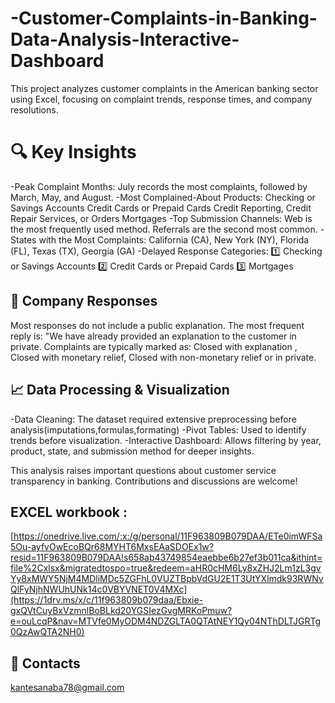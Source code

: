 # -Customer-Complaints-in-Banking-Data-Analysis-Interactive-Dashboard
This project analyzes customer complaints in the American banking sector using Excel, focusing on complaint trends, response times, and company resolutions.
# 🔍 Key Insights
-Peak Complaint Months: 
July records the most complaints, followed by March, May, and August.
-Most Complained-About Products:
  Checking or Savings Accounts
  Credit Cards or Prepaid Cards
  Credit Reporting, Credit Repair Services, or Orders
  Mortgages
-Top Submission Channels:
 Web is the most frequently used method.
 Referrals are the second most common.
-States with the Most Complaints:
California (CA), New York (NY), Florida (FL), Texas (TX), Georgia (GA)
 -Delayed Response Categories:
1️⃣ Checking or Savings Accounts
2️⃣ Credit Cards or Prepaid Cards
3️⃣ Mortgages
## 🏦 Company Responses
Most responses do not include a public explanation.
The most frequent reply is: "We have already provided an explanation to the customer in private.
Complaints are typically marked as:
Closed with explanation ,
Closed with monetary relief,
Closed with non-monetary relief or in private.
## 📈 Data Processing & Visualization
-Data Cleaning: The dataset required extensive preprocessing before analysis(imputations,formulas,formating)
-Pivot Tables: Used to identify trends before visualization.
-Interactive Dashboard: Allows filtering by year, product, state, and submission method for deeper insights.

This analysis raises important questions about customer service transparency in banking. Contributions and discussions are welcome!

## EXCEL workbook :
[https://onedrive.live.com/:x:/g/personal/11F963809B079DAA/ETe0imWFSa5Ou-ayfvOwEcoBQr68MYHT6MxsEAaSDOEx1w?resid=11F963809B079DAA!s658ab43749854eaebbe6b27ef3b011ca&ithint=file%2Cxlsx&migratedtospo=true&redeem=aHR0cHM6Ly8xZHJ2Lm1zL3gvYy8xMWY5NjM4MDliMDc5ZGFhL0VUZTBpbVdGU2E1T3UtYXlmdk93RWNvQlFyNjhNWUhUNk14c0VBYVNET0V4MXc](https://1drv.ms/x/c/11f963809b079daa/Ebxie-gxQVtCuyBxVzmnlBoBLkd20YGSIezGvgMRKoPmuw?e=ouLcqP&nav=MTVfe0MyODM4NDZGLTA0QTAtNEY1Qy04NThDLTJGRTg0QzAwQTA2NH0)
## 🚀 Contacts
kantesanaba78@gmail.com
